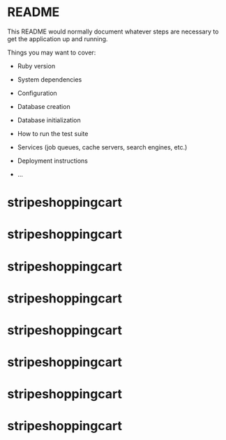 # README

This README would normally document whatever steps are necessary to get the
application up and running.

Things you may want to cover:

* Ruby version

* System dependencies

* Configuration

* Database creation

* Database initialization

* How to run the test suite

* Services (job queues, cache servers, search engines, etc.)

* Deployment instructions

* ...
# stripeshoppingcart
# stripeshoppingcart
# stripeshoppingcart
# stripeshoppingcart
# stripeshoppingcart
# stripeshoppingcart
# stripeshoppingcart
# stripeshoppingcart
